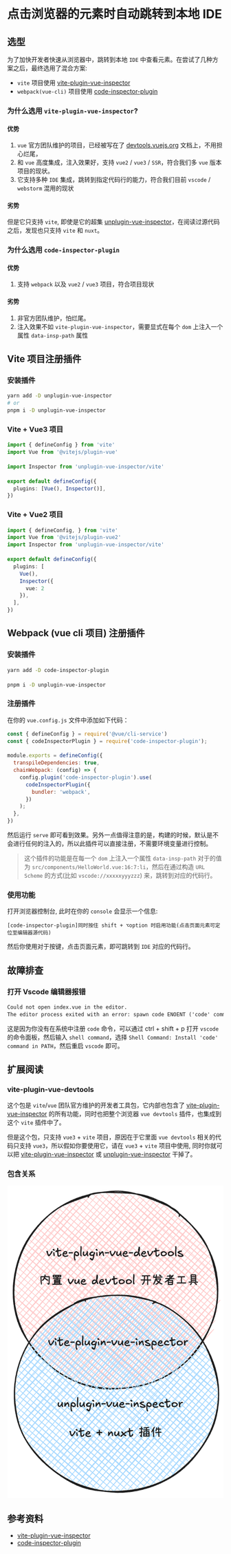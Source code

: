 # 点击浏览器的元素时自动跳转到本地 IDE

## 选型

为了加快开发者快速从浏览器中，跳转到本地 `IDE` 中查看元素。在尝试了几种方案之后，最终选用了混合方案:

- `vite` 项目使用 [vite-plugin-vue-inspector](https://www.npmjs.com/package/vite-plugin-vue-inspector) 
- `webpack(vue-cli)` 项目使用 [code-inspector-plugin](https://www.npmjs.com/package/code-inspector-plugin)

### 为什么选用 `vite-plugin-vue-inspector`?

#### 优势

1. `vue` 官方团队维护的项目，已经被写在了 [devtools.vuejs.org](https://devtools.vuejs.org/) 文档上，不用担心烂尾，
2. 和 `vue` 高度集成，注入效果好，支持 `vue2` / `vue3` / `SSR`，符合我们多 `vue` 版本项目的现状。
3. 它支持多种 `IDE` 集成，跳转到指定代码行的能力，符合我们目前 `vscode` / `webstorm` 混用的现状

#### 劣势

但是它只支持 `vite`, 即使是它的超集 [unplugin-vue-inspector](https://www.npmjs.com/package/unplugin-vue-inspector)，在阅读过源代码之后，发现也只支持  `vite` 和 `nuxt`。

### 为什么选用 `code-inspector-plugin`

#### 优势

1. 支持 `webpack` 以及 `vue2` / `vue3` 项目，符合项目现状

#### 劣势

1. 非官方团队维护，怕烂尾。
2. 注入效果不如 `vite-plugin-vue-inspector`，需要显式在每个 `dom` 上注入一个属性 `data-insp-path` 属性

## Vite 项目注册插件

### 安装插件

```sh
yarn add -D unplugin-vue-inspector
# or
pnpm i -D unplugin-vue-inspector
```

### Vite + Vue3 项目

```ts
import { defineConfig } from 'vite'
import Vue from '@vitejs/plugin-vue'

import Inspector from 'unplugin-vue-inspector/vite'

export default defineConfig({
  plugins: [Vue(), Inspector()],
})
```

### Vite + Vue2 项目

```ts
import { defineConfig, } from 'vite'
import Vue from '@vitejs/plugin-vue2'
import Inspector from 'unplugin-vue-inspector/vite'

export default defineConfig({
  plugins: [
    Vue(),
    Inspector({
      vue: 2
    }),
  ],
})
```

## Webpack (vue cli 项目) 注册插件

### 安装插件

```sh
yarn add -D code-inspector-plugin

pnpm i -D unplugin-vue-inspector
```

### 注册插件

在你的 `vue.config.js` 文件中添加如下代码：

```js
const { defineConfig } = require('@vue/cli-service')
const { codeInspectorPlugin } = require('code-inspector-plugin');

module.exports = defineConfig({
  transpileDependencies: true,
  chainWebpack: (config) => {
    config.plugin('code-inspector-plugin').use(
      codeInspectorPlugin({
        bundler: 'webpack',
      })
    );
  },
})
```

然后运行 `serve` 即可看到效果。另外一点值得注意的是，构建的时候，默认是不会进行任何的注入的，所以此插件可以直接注册，不需要环境变量进行控制。

> 这个插件的功能是在每一个 `dom` 上注入一个属性 `data-insp-path` 对于的值为 `src/components/HelloWorld.vue:16:7:li`，然后在通过构造 `URL Scheme` 的方式(比如 `vscode://xxxxxyyyzzz`) 来，跳转到对应的代码行。

### 使用功能

打开浏览器控制台, 此时在你的 `console` 会显示一个信息:

```
[code-inspector-plugin]同时按住 shift + ⌥option 时启用功能(点击页面元素可定位至编辑器源代码)
```

然后你使用对于按键，点击页面元素，即可跳转到 `IDE` 对应的代码行。

## 故障排查

### 打开 Vscode 编辑器报错

```txt
Could not open index.vue in the editor.
The editor process exited with an error: spawn code ENOENT ('code' command does not exist in 'PATH').
```

这是因为你没有在系统中注册 `code` 命令，可以通过 ctrl + shift + p 打开 `vscode` 的命令面板，然后输入 `shell command`，选择 `Shell Command: Install 'code' command in PATH`，然后重启 `vscode` 即可。

## 扩展阅读

### vite-plugin-vue-devtools

这个包是 `vite`/`vue` 团队官方维护的开发者工具包，它内部也包含了 [vite-plugin-vue-inspector](https://www.npmjs.com/package/vite-plugin-vue-inspector) 的所有功能，同时也把整个浏览器 `vue devtools` 插件，也集成到这个 `vite` 插件中了。

但是这个包，只支持 `vue3` + `vite` 项目，原因在于它里面 `vue devtools` 相关的代码只支持 `vue3`，所以假如你要使用它，请在 `vue3` + `vite` 项目中使用, 同时你就可以把 [vite-plugin-vue-inspector](https://www.npmjs.com/package/vite-plugin-vue-inspector) 或 [unplugin-vue-inspector](https://www.npmjs.com/package/unplugin-vue-inspector) 干掉了。

### 包含关系

![](./inspect.png)


## 参考资料

- [vite-plugin-vue-inspector](https://www.npmjs.com/package/vite-plugin-vue-inspector)
- [code-inspector-plugin](https://inspector.fe-dev.cn/)